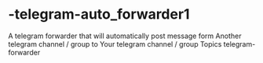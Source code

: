 # -telegram-auto_forwarder1
A telegram forwarder that will automatically post message form Another telegram channel / group to Your telegram channel / group  Topics telegram-forwarder 
